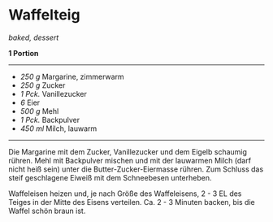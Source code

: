 # Waffelteig

*baked, dessert*

**1 Portion**

---

- *250 g* Margarine, zimmerwarm
- *250 g* Zucker
- *1 Pck.* Vanillezucker
- *6* Eier
- *500 g* Mehl
- *1 Pck.* Backpulver
- *450 ml* Milch, lauwarm

---

Die Margarine mit dem Zucker, Vanillezucker und dem Eigelb schaumig rühren. Mehl mit Backpulver mischen und mit der lauwarmen Milch (darf nicht heiß sein) unter die Butter-Zucker-Eiermasse rühren. Zum Schluss das steif geschlagene Eiweiß mit dem Schneebesen unterheben.

Waffeleisen heizen und, je nach Größe des Waffeleisens, 2 - 3 EL des Teiges in der Mitte des Eisens verteilen. Ca. 2 - 3 Minuten backen, bis die Waffel schön braun ist.